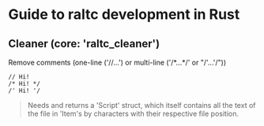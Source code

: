 # Guide to raltc development in Rust

## Cleaner (core: 'raltc_cleaner')
Remove comments (one-line ('//...') or multi-line ('/\*...\*/' or "/'...'/"))

```Ralt
// Hi!
/* Hi! */
/' Hi! '/
```

> Needs and returns a 'Script' struct, which itself contains all the text of the file in 'Item's by characters with their respective file position.
